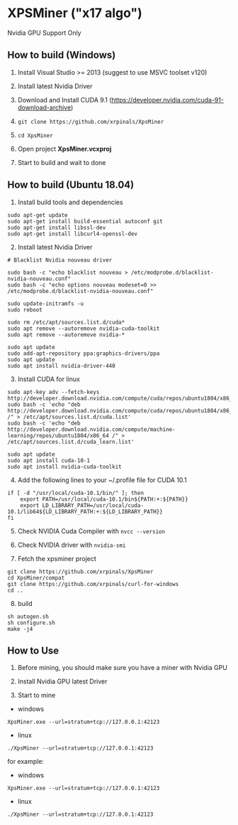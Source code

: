 
# XPSMiner ("x17 algo")

Nvidia GPU Support Only


## How to build (Windows)

1. Install Visual Studio >= 2013 (suggest to use MSVC toolset v120)

2. Install latest Nvidia Driver

3. Download and Install CUDA 9.1 (https://developer.nvidia.com/cuda-91-download-archive)

4. `git clone https://github.com/xrpinals/XpsMiner`

5. `cd XpsMiner`

6. Open project **XpsMiner.vcxproj**

7. Start to build and wait to done


## How to build (Ubuntu 18.04)

1. Install build tools and dependencies

```
sudo apt-get update
sudo apt-get install build-essential autoconf git
sudo apt-get install libssl-dev
sudo apt-get install libcurl4-openssl-dev
```

2. Install latest Nvidia Driver


```
# Blacklist Nvidia nouveau driver

sudo bash -c "echo blacklist nouveau > /etc/modprobe.d/blacklist-nvidia-nouveau.conf"
sudo bash -c "echo options nouveau modeset=0 >> /etc/modprobe.d/blacklist-nvidia-nouveau.conf"

sudo update-initramfs -u
sudo reboot
```


```
sudo rm /etc/apt/sources.list.d/cuda*
sudo apt remove --autoremove nvidia-cuda-toolkit
sudo apt remove --autoremove nvidia-*

sudo apt update
sudo add-apt-repository ppa:graphics-drivers/ppa
sudo apt update
sudo apt install nvidia-driver-440
```


3. Install CUDA for linux

```
sudo apt-key adv --fetch-keys  http://developer.download.nvidia.com/compute/cuda/repos/ubuntu1804/x86_64/7fa2af80.pub
sudo bash -c 'echo "deb http://developer.download.nvidia.com/compute/cuda/repos/ubuntu1804/x86_64 /" > /etc/apt/sources.list.d/cuda.list'
sudo bash -c 'echo "deb http://developer.download.nvidia.com/compute/machine-learning/repos/ubuntu1804/x86_64 /" > /etc/apt/sources.list.d/cuda_learn.list'

sudo apt update
sudo apt install cuda-10-1
sudo apt install nvidia-cuda-toolkit
```

4. Add the following lines to your ~/.profile file for CUDA 10.1
```
if [ -d "/usr/local/cuda-10.1/bin/" ]; then
    export PATH=/usr/local/cuda-10.1/bin${PATH:+:${PATH}}
    export LD_LIBRARY_PATH=/usr/local/cuda-10.1/lib64${LD_LIBRARY_PATH:+:${LD_LIBRARY_PATH}}
fi
```

5. Check NVIDIA Cuda Compiler with `nvcc --version`

6. Check NVIDIA driver with `nvidia-smi`


7. Fetch the xpsminer project

```
git clone https://github.com/xrpinals/XpsMiner
cd XpsMiner/compat
git clone https://github.com/xrpinals/curl-for-windows
cd ..
```

8. build

```
sh autogen.sh
sh configure.sh
make -j4
```


## How to Use

1. Before mining, you should make sure you have a miner with Nvidia GPU

2. Install Nvidia GPU latest Driver

3. Start to mine

* windows


```XpsMiner.exe --url=stratum+tcp://127.0.0.1:42123 ```

* linux


```./XpsMiner --url=stratum+tcp://127.0.0.1:42123```

for example:

* windows


```XpsMiner.exe --url=stratum+tcp://127.0.0.1:42123```

* linux


```./XpsMiner --url=stratum+tcp://127.0.0.1:42123```


